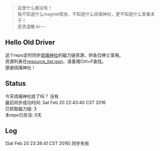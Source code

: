> 这里什么都没有！  
> 我不知道什么magnet爬虫，不知道什么琉璃神社，更不知道什么里番本子！  
> 恶灵退散 bi---

Hello Old Driver
----------------
这个repo定时同步[琉璃神社](http://www.hacg.lol)的磁力链资源，供各位绅士享用。  
资源列表在[resource_list.json](https://github.com/Chion82/hello-old-driver/blob/master/resource_list.json)，请善用Ctrl+F查找。  
感谢琉璃神社！

Status
------
今天琉璃神社挂了吗？ 没有  
最后同步成功时间:  Sat Feb 20 22:43:40 CST 2016  
已抓取磁力链:  3  
本repo已存活: 0天  

Log
----
[Sat Feb 20 23:38:41 CST 2016] 同步失败  

